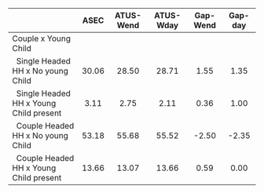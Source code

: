 
|                      |         ASEC |    ATUS-Wend |    ATUS-Wday |     Gap-Wend |      Gap-day |
| -------------------- | :----------: | :----------: | :----------: | :----------: | :----------: |
| Couple x Young Child |              |              |              |              |              |
| &nbsp;&nbsp;Single Headed HH x No young Child |        30.06 |        28.50 |        28.71 |         1.55 |         1.35 |
| &nbsp;&nbsp;Single Headed HH x Young Child present |         3.11 |         2.75 |         2.11 |         0.36 |         1.00 |
| &nbsp;&nbsp;Couple Headed HH x No young Child |        53.18 |        55.68 |        55.52 |        -2.50 |        -2.35 |
| &nbsp;&nbsp;Couple Headed HH x Young Child present |        13.66 |        13.07 |        13.66 |         0.59 |         0.00 |

